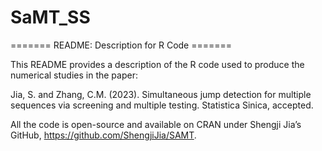 # SaMT_SS
======= README: Description for R Code =======

This README provides a description of the R code used to produce the numerical studies in the paper:

Jia, S. and Zhang, C.M. (2023). Simultaneous jump detection for multiple sequences via screening and multiple testing. Statistica Sinica, accepted.

All the code is open-source and available on CRAN under Shengji Jia’s GitHub, https://github.com/ShengjiJia/SAMT.
